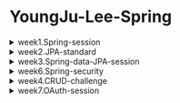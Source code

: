 # YoungJu-Lee-Spring

<details>
<summary>week1.Spring-session</summary>
<div markdown="1">

  ![스크린샷 2024-09-07 162709](https://github.com/user-attachments/assets/c4c08ba2-5c4e-4ec7-9eb7-6aa10183fa55)
  
</div>
</details>

<details>
<summary>week2.JPA-standard</summary>
<div markdown="1">

  ![스크린샷 2024-09-15 162049](https://github.com/user-attachments/assets/5a4c23ba-2197-4bb6-8e34-25e169a7b152)

</div>
</details>

<details>
<summary>week3.Spring-data-JPA-session</summary>
<div markdown="1">

### Paging Test

![스크린샷 2024-09-28 11722](https://github.com/user-attachments/assets/93ad4c86-721e-472c-acad-dc3acb1dd828)


![스크린샷 2024-09-28 19112](https://github.com/user-attachments/assets/8c8c5d9b-aeae-4c26-87c3-38f46922a10a)

### findByAgeGreaterThanEqualOrderByUsernameAsc


![스크린샷 2024-09-28 22340](https://github.com/user-attachments/assets/12f2914c-0138-4423-a42a-5324c4562311)


### findByUsernameStartsWith 

![스크린샷 2024-09-28 22172](https://github.com/user-attachments/assets/71065de2-8a57-492e-99c8-8649318f54ed)

</div>
</details>

<details>
<summary>week6.Spring-security</summary>
<div markdown="1">
  
### Join & Login
  
![스크린샷 2024-11-04 003645](https://github.com/user-attachments/assets/068f7615-54a1-4036-843a-d544e0b38fb9)

![스크린샷 2024-11-04 00355](https://github.com/user-attachments/assets/259865ec-5faf-41bd-8c23-085a790ed12c)
=======
<summary>week4.CRUD-standard</summary>
<div markdown="1">

### Update 

![스크린샷 2024-10-06 141326](https://github.com/user-attachments/assets/589d6519-c164-46a9-ad84-517ba9a98cc2)


### Delete

![스크린샷 2024-10-06 150145](https://github.com/user-attachments/assets/b479c623-1553-4c12-9d4c-476e84f2de33)


</div>
</details>

<details>
<summary>week4.CRUD-challenge</summary>
<div markdown="1">

### Comment Create
![스크린샷 2024-10-06 194427](https://github.com/user-attachments/assets/5ed90494-2fd6-4774-80ba-5a6f0402afd9)

### Comment Read

![스크린샷 2024-10-06 19403](https://github.com/user-attachments/assets/176419e6-8ab2-4c6c-93c9-54e9e16474c2)


### Comment Update

![스크린샷 2024-10-06 19542](https://github.com/user-attachments/assets/cf670121-c8c7-4173-9933-5d74035ec7fb)



### Comment Delete

![스크린샷 2024-10-06 19467](https://github.com/user-attachments/assets/424b85db-cc82-4fdf-81d3-3c131c49663a)

</div>
</details>

<details>
<summary>week7.OAuth-session</summary>
<div markdown="1">

![스크린샷 2024-11-10 25038](https://github.com/user-attachments/assets/a68e972d-b037-4cbc-ad62-a084052c3cd1)

![스크린샷 2024-11-10 22515](https://github.com/user-attachments/assets/53b0a604-b4eb-45f1-bf38-e7948d1f07e7)

![스크린샷 2024-11-10 25133](https://github.com/user-attachments/assets/c2ab3784-b228-45cd-81fb-716030857aaa)

</div>
</details>
